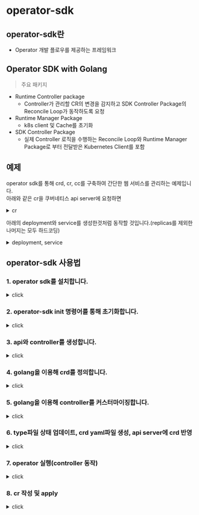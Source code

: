 # operator-sdk
## operator-sdk란
- Operator 개발 플로우를 제공하는 프레임워크

## Operator SDK with Golang
> 주요 패키지
- Runtime Controller package
    - Controller가 관리할 CR의 변경을 감지하고 SDK Controller Package의 Reconcile Loop가 동작하도록 요청
- Runtime Manager Package
    - k8s client 및 Cache를 초기화
- SDK Controller Package
    - 실제 Controller 로직을 수행하는 Reconcile Loop와 Runtime Manager Package로 부터 전달받은 Kubernetes Client를 포함

## 예제

operator sdk를 통해 crd, cr, cc를 구축하여 간단한 웹 서비스를 관리하는 예제입니다.  
아래와 같은 cr을 쿠버네티스 api server에 요청하면
<details><summary>cr</summary>
<p>

```yml
apiVersion: mygroup.example.com/v1
kind: Hello
metadata:
  name: hello-sample
  namespace: jh
spec:
  size: 3 # cr의 size라는 field로 pod의 갯수를 제어하겠습니다.
```

</p>
</details>

아래의 deployment와 service를 생성한것처럼 동작할 것입니다.(replicas를 제외한 나머지는 모두 하드코딩)
<details><summary>deployment, service</summary>
<p>

```yml
apiVersion: apps/v1
kind: Deployment
metadata:
  name: echoservice-dp
  namespace: jh
spec:
  replicas: 3 # cr의 size 입니다. 
  selector:
    matchLabels:
      app: echoservice
  template:
    metadata:
      labels:
        app: echoservice
    spec:
      containers:
        - name: echoservice
          image: repo.iris.tools/test/echoproject:4
```

```yml
apiVersion: v1
kind: Service
metadata:
  name: echoservice-np
  namespace: jh
spec:
  type: NodePort
  ports:
    - port: 8375 
      protocol: TCP 
      targetPort: 8395 
      nodePort: 30012 
  selector: 
    app: echoservice
```

</p>
</details>


## operator-sdk 사용법
### 1. operator sdk를 설치합니다.
<details><summary>click</summary>
<p>

[operator-sdk 설치 가이드](https://sdk.operatorframework.io/docs/building-operators/golang/installation/)

```bash
# git과 golang(1.15v 이상)이 있다면 편리하게 설치가 가능합니다.
git clone https://github.com/operator-framework/operator-sdk
cd operator-sdk
git checkout master
make install

# 해당 명령어를 입력했을때 version이 출력되면 설치 완료입니다. 
operator-sdk version  
```

</p>
</details>

### 2. operator-sdk init 명령어를 통해 초기화합니다.
<details><summary>click</summary>
<p>

```bash
operator-sdk init --domain=example.com --repo=github.com/my/tutorial 
```

</p>
</details>

### 3. api와 controller를 생성합니다.
<details><summary>click</summary>
<p>

```bash
operator-sdk create api --version=v1 --kind=Hello --group=mygroup

## 아래와 같은 질문이 올라오면 모두 y 해줍니다.
Create Resource [y/n]
y
Create Controller [y/n]
y
```

</p>
</details>


### 4. golang을 이용해 crd를 정의합니다.
<details><summary>click</summary>
<p>
api/{version} 아래에 위치한 {kind}_types.go 파일을 수정해 crd를 만듭니다.<br>
추후 make manifest라는 명령어를 사용하면 해당 go 파일로 정의한 crd의 yaml파일이 생성됩니다.<br>

<br>
Hello에서 spec에 size라는 필드를 사용할예정이므로 해당 struct에 size를 추가합니다. 

```go
type HelloSpec struct {
	Size int32 `json:"size"` // 이부분을 추가합니다.
}

```

</p>
</details>

### 5. golang을 이용해 controller를 커스터마이징합니다.

<details><summary>click</summary>
<p>

/controllers 아래에 위치한 {kind}_controller.go 파일을 수정해서 Controller의 로직을 직접 구현합니다.<br>

[예제1]

```
cr의 변경사항은 Reconcile이라는 method에서 시작되므로 해당메서드에서 로직을 구현해줍니다.
```

```go
// test용 Reconcile 메서드입니다
func (r *HelloReconciler) Reconcile(ctx context.Context, req ctrl.Request) (ctrl.Result, error) {
	myLogger := r.Log.WithValues("hello", req.NamespacedName)

	myLogger.Info("변경사항이 발생하였습니다.")
	// your logic here

	return ctrl.Result{}, nil
}
```

[예제2]<br>
```
operator-sdk에서 제공되지 않는 변수들에는 모두 접두사로 my를 붙였습니다.
```

```go
/*
Copyright 2021.

Licensed under the Apache License, Version 2.0 (the "License");
you may not use this file except in compliance with the License.
You may obtain a copy of the License at

    http://www.apache.org/licenses/LICENSE-2.0

Unless required by applicable law or agreed to in writing, software
distributed under the License is distributed on an "AS IS" BASIS,
WITHOUT WARRANTIES OR CONDITIONS OF ANY KIND, either express or implied.
See the License for the specific language governing permissions and
limitations under the License.
*/

package controllers

import (
	"context"
	"time"

	"github.com/go-logr/logr"
	appsv1 "k8s.io/api/apps/v1"
	corev1 "k8s.io/api/core/v1"
	"k8s.io/apimachinery/pkg/api/errors"
	metav1 "k8s.io/apimachinery/pkg/apis/meta/v1"
	"k8s.io/apimachinery/pkg/runtime"
	"k8s.io/apimachinery/pkg/types"
	"k8s.io/apimachinery/pkg/util/intstr"
	ctrl "sigs.k8s.io/controller-runtime"
	"sigs.k8s.io/controller-runtime/pkg/client"

	mygroupv1 "github.com/my/seminar/api/v1"
)

// HelloReconciler reconciles a Hello object
type HelloReconciler struct {
	client.Client
	Log    logr.Logger
	Scheme *runtime.Scheme
}

//+kubebuilder:rbac:groups=mygroup.example.com,resources=hellos,verbs=get;list;watch;create;update;patch;delete
//+kubebuilder:rbac:groups=mygroup.example.com,resources=hellos/status,verbs=get;update;patch
//+kubebuilder:rbac:groups=mygroup.example.com,resources=hellos/finalizers,verbs=update

// Reconcile is part of the main kubernetes reconciliation loop which aims to
// move the current state of the cluster closer to the desired state.
// TODO(user): Modify the Reconcile function to compare the state specified by
// the Hello object against the actual cluster state, and then
// perform operations to make the cluster state reflect the state specified by
// the user.
//
// For more details, check Reconcile and its Result here:
// - https://pkg.go.dev/sigs.k8s.io/controller-runtime@v0.8.3/pkg/reconcile
func (r *HelloReconciler) Reconcile(ctx context.Context, req ctrl.Request) (ctrl.Result, error) {
	// operator-sdk에서 제공되는틀을 제외하고는 모두 접두사로 my를 붙였습니다.

	// operator-sdk 에서 기본적으로 제공되는 로깅프레임워크입니다.
	// "github.com/go-logr/logr"
	myLogger := r.Log.WithValues("hello", req.NamespacedName)

	// cr로 정의한 객체를 가져오기위한 struct의 ref를 받아옵니다.
	myCustomResource := &mygroupv1.Hello{}

	// 데이터를 서버에서 받아와 myCustomResource에 넣어줍니다.
	err := r.Client.Get(ctx, req.NamespacedName, myCustomResource)

	// CR에 변경이 존재하거나 err가 발생한경우 진행되는 로직입니다.
	// 변경사항이 존재한다는 것으로 생각해야합니다.
	if err != nil {
		// 변경사항인 cr이 k8s에 존재하는지를 확인합니다.
		if errors.IsNotFound(err) {
			myLogger.Info("Hello cr이 삭제되었습니다.")
			return ctrl.Result{}, nil
		}
		// GET함수 에러처리
		myLogger.Error(err, "GET CR 에러발생")
		return ctrl.Result{}, err
	}

	// service객체를 만들어주고
	myService := &corev1.Service{}

	// 서버에서 cr로 만들어진 service를 받아옵니다.
	err = r.Client.Get(ctx, types.NamespacedName{
		Name:      myCustomResource.Name,
		Namespace: myCustomResource.Namespace,
	}, myService)

	// service를 받아왔더니 변경사항이 존재합니다.
	if err != nil {
		// 서비스가 found되지 않는경우 생성해줍니다.
		if errors.IsNotFound(err) {

			// 서비스생성~~ (필요한경우 arg를 받아와 넘겨줍니다. 예제에서는 하드코딩하였습니다.)
			newService := r.createService(myCustomResource)
			err = r.Create(ctx, newService)
			if err != nil {
				myLogger.Info("service 생성 실패", "svc.namespace", myCustomResource.Namespace, "svc.name", myCustomResource.Name)
				return ctrl.Result{}, err
			}
			myLogger.Info("service 생성!", "svc.namespace", myCustomResource.Namespace, "svc.name", myCustomResource.Name)
			return ctrl.Result{RequeueAfter: time.Second * 2}, nil
			// return되는 ctrl.Result의 Requeue를 true로 설정하거나
			// RequeueAfter과 시간을 지정해주면
			// 이벤트큐에 다시 올라가 다시 로직이 진행됩니다.
		}
		myLogger.Error(err, "Service를 가져오는데 실패하였습니다.")
		return ctrl.Result{}, err
	}

	// service 생성과정과 동일합니다.
	myDeployment := &appsv1.Deployment{}

	err = r.Client.Get(ctx, types.NamespacedName{
		Name:      myCustomResource.Name,
		Namespace: myCustomResource.Namespace,
	}, myDeployment)

	if err != nil {
		if errors.IsNotFound(err) {
			// Deployment 생성 로직~~~~~~~
			newDeployment := r.createDeployment(myCustomResource)
			err = r.Create(ctx, newDeployment)
			if err != nil {
				myLogger.Info("deployment 생성 실패", "dep.namespace", myCustomResource.Namespace, "dep.name", myCustomResource.Name)
				return ctrl.Result{}, err
			}
			myLogger.Info("deployment 생성!", "dep.namespace", myCustomResource.Namespace, "dep.name", myCustomResource.Name)
			return ctrl.Result{RequeueAfter: time.Second * 2}, nil
		}
		myLogger.Error(err, "deployment를 가져오는데 실패하였습니다.")
		return ctrl.Result{}, err
	}

	// Deployment를 생성할때 cr의 size로 replicaset을 생성해주었습니다.
	// 추후 cr의 filed값이 변경되어 apply된경우 해당로직으로 제어합니다.
	mySize := myCustomResource.Spec.Size

	// deployment를 정의할때 사용한 replicaset과 cr의 size가 다른경우
	if *myDeployment.Spec.Replicas != mySize {
		myDeployment.Spec.Replicas = &mySize

		// custom controller를 만들더라도 기존 k8s controll loop는 정상적으로 돌아갑니다. replicaset만 변경해서 pod 수를 제어합니다.
		myLogger.Info("replicaset(pod 사이즈) 변경!", "Replicaset.namespace", myCustomResource.Namespace, "Size", mySize)

		err = r.Client.Update(ctx, myDeployment)

		if err != nil {
			myLogger.Error(err, "replicaset 업데이트 에러", "Deployment.Namespace",
				myDeployment.Namespace, "Deployment.Name", myDeployment.Name)
			return ctrl.Result{}, err
		}
		return ctrl.Result{RequeueAfter: time.Second * 2}, nil
	}
	return ctrl.Result{}, nil
}

// Service를 생성하고 컨틀롤러에 등록해 cr이 삭제된경우 함께 삭제되도록 합니다.
// yaml을 golang으로 하드코딩한 형태입니다.
func (r *HelloReconciler) createService(m *mygroupv1.Hello) *corev1.Service {

	// Label은 여러곳에서 사용하는 팟의 정보가 담긴 데이터이므로 메서드로 모듈화시켜 정적자원처럼 사용하기 위함입니다.
	myLabel := getLabelForMyCustomResource(m.Name)

	// service struct는 metadata, spec등을 구현할 수 있도록 정의되어있습니다.
	newService := &corev1.Service{
		ObjectMeta: metav1.ObjectMeta{
			Name:      m.Name,
			Namespace: m.Namespace,
		},
		Spec: corev1.ServiceSpec{
			Type:     corev1.ServiceTypeNodePort, // service의 타입은 NodePort입니다.
			Selector: myLabel,
			Ports: []corev1.ServicePort{
				{
					Protocol:   corev1.ProtocolTCP,
					NodePort:   31321, // 외부에서 31321포트로 접근하도록 합니다.
					Port:       8375,
					TargetPort: intstr.IntOrString{IntVal: 8395},
				},
			},
		},
	}
	// cr이 삭제됐을때 svc가 남아있는걸 막기위해 ref에 추가
	ctrl.SetControllerReference(m, newService, r.Scheme)
	return newService
}

// ****************************************************************
// CR에 Spec에 Size를 정의했던것을 사용하는 곳입니다.
// ****************************************************************
// Deployment를 생성하고 컨틀롤러에 등록해 cr이 삭제된경우 함께 삭제되도록 합니다.
// yaml을 golang으로 하드코딩한 형태입니다.
func (r *HelloReconciler) createDeployment(m *mygroupv1.Hello) *appsv1.Deployment {
	myLabel := getLabelForMyCustomResource(m.Name)

	mySize := m.Spec.Size

	newDeployment := &appsv1.Deployment{
		ObjectMeta: metav1.ObjectMeta{
			Name:      m.Name,
			Namespace: m.Namespace,
		},
		Spec: appsv1.DeploymentSpec{
			Replicas: &mySize,
			Selector: &metav1.LabelSelector{
				MatchLabels: myLabel,
			},
			Template: corev1.PodTemplateSpec{
				ObjectMeta: metav1.ObjectMeta{
					Labels: myLabel,
				},
				Spec: corev1.PodSpec{
					Containers: []corev1.Container{{
						Image: "repo.iris.tools/test/echoproject:4",
						Name:  "echoservice",
					}},
				},
			},
		},
	}

	ctrl.SetControllerReference(m, newDeployment, r.Scheme)
	return newDeployment
}

// pod의 Label은 pod을 identify하는 데이터이므로 메서드로 모듈화시켜 정적자원처럼 사용하기 위함입니다.
func getLabelForMyCustomResource(name string) map[string]string {
	return map[string]string{"app": "echoservice"}
}

// SetupWithManager sets up the controller with the Manager.
func (r *HelloReconciler) SetupWithManager(mgr ctrl.Manager) error {
	return ctrl.NewControllerManagedBy(mgr).
		For(&mygroupv1.Hello{}).
		Owns(&corev1.Service{}).
		Owns(&appsv1.Deployment{}).
		Complete(r)

	// For에 감시할 cr을 설정해주고
	// Owns는 서브로 감시할 대상을 설정합니다.(서브로 감시하는 대상이 삭제된경우 reconcile되도록)
	// 서브로 감시할 대상에 추가된 service와 deployment는
	// 추후 사용자가 임의로 삭제했을때 다시 복구됩니다.
	// cr이 삭제됐을때 svc와 dep가 함께 삭제되지는 않습니다. 해당로직이 필요한경우 컨트롤러 ref에 추가합니다.
}

```

</p>
</details>

### 6. type파일 상태 업데이트, crd yaml파일 생성, api server에 crd 반영

<details><summary>click</summary>
<p>

type파일 상태를 업데이트합니다.

```bash
make generate
```

crd yaml파일을 생성합니다.
config/crd/bases 아래에 crd yaml파일이 생성됩니다.
```bash
make manifests
```

crd 적용
```bash
make install
```

crd 적용 확인 {kind}.{group}.{domain} 으로 crd가 적용되어 있습니다.
```bash
kubectl get crd
kubectl explain {kind}
```

</p>
</details>

### 7. operator 실행(controller 동작)
<details><summary>click</summary>
<p>
직접 go 파일을 실행시킵니다.

```bash
make run
# or
go run main.go
# or
debug
```

docker 이미지를 만들어 k8s에 deployment, service를 만들어 실행합니다. 
```bash
# makefile에 있는 docker-build, docker-push, docker deploy를 이용 합니다.
# 준비되어있는 dockerfile을 이용해 이미지를 만들고 레지스트리에 푸쉬합니다.
make docker-build IMG=myrepo/test/operator-tutorial:1
make docker-push IMG=myrepo/test/operator-tutorial:1

# 배포합니다.
make deploy IMG=IMG=myrepo/test/operator-tutorial:1

# projectname-system 새로운 namespace가 생성됩니다. 
kubectl get all -n tutorial-system

# 하나의 pod에 두개의 컨테이너가 생성되어있습니다.
# manager라는 이름의 컨테이너에서 로그를 확인하시면 됩니다.
```
</p>
</details>

### 8. cr 작성 및 apply
<details><summary>click</summary>
<p>

config/samples 아래 {group}_{version}_{kind}.yaml 이름으로 cr파일이 있습니다.<br>
crd를 참고하여 작성하고 apply하여 쿠버네티스가 원하는대로 동작하는지 확인합니다.

</p>
</details>
